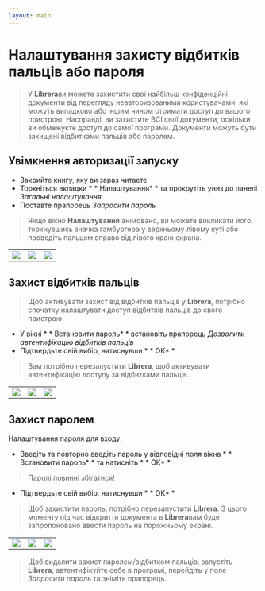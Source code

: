 ```yaml
---
layout: main
---
```


# Налаштування захисту відбитків пальців або пароля

> У **Librera**ви можете захистити свої найбільш конфіденційні документи від перегляду неавторизованими користувачами, які можуть випадково або іншим чином отримати доступ до вашого пристрою. Насправді, ви захистите ВСІ свої документи, оскільки ви обмежуєте доступ до самої програми.
Документи можуть бути захищені відбитками пальців або паролем.

## Увімкнення авторизації запуску

* Закрийте книгу, яку ви зараз читаєте
* Торкніться вкладки * * Налаштування* *  та прокрутіть униз до панелі _Загальні налаштування_
* Поставте прапорець _Запросити пароль_
> Якщо вікно **Налаштування** анімовано, ви можете викликати його, торкнувшись значка гамбургера у верхньому лівому куті або проведіть пальцем вправо від лівого краю екрана.

||||
|-|-|-|
|![](1.jpg)|![](2.jpg)|![](3.jpg)|

## Захист відбитків пальців

> Щоб активувати захист від відбитків пальців у **Librera**, потрібно спочатку налаштувати доступ відбитків пальців до свого пристрою.
* У вікні * * Встановити пароль* *  встановіть прапорець _Дозволити автентифікацію відбитків пальців_
* Підтвердьте свій вибір, натиснувши * * OK* * 

> Вам потрібно перезапустити **Librera**, щоб активувати автентифікацію доступу за відбитками пальців.

||||
|-|-|-|
|![](4.jpg)|![](5.jpg)|![](7.jpg)|

## Захист паролем

Налаштування пароля для входу:

* Введіть та повторно введіть пароль у відповідні поля вікна * * Встановити пароль* *  та натисніть * * OK* * 
> Паролі повинні збігатися!
* Підтвердьте свій вибір, натиснувши * * OK* * 

> Щоб захистити пароль, потрібно перезапустити **Librera**. З цього моменту під час відкриття документа в **Librera**вам буде запропоновано ввести пароль на порожньому екрані.

||||
|-|-|-|
|![](6.jpg)|![](8.jpg)|![](10.jpg)|

> Щоб видалити захист паролем/відбитком пальців, запустіть **Librera**, автентифікуйте себе в програмі, перейдіть у поле _Запросити пароль_ та зніміть прапорець.
